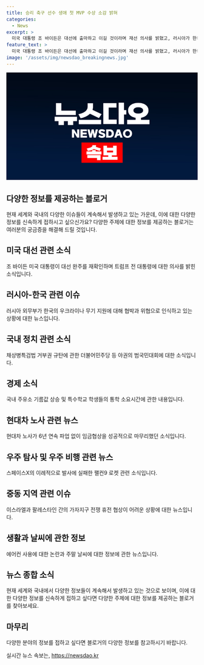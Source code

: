 ```yaml
---
title: 승리 축구 선수 생애 첫 MVP 수상 소감 밝혀
categories:
  - News
excerpt: >
  미국 대통령 조 바이든은 대선에 출마하고 이길 것이라며 재선 의사를 밝혔고, 러시아가 한국의 우크라이나 무기 지원을 협박하고, 경계하고 있으며, 특수학교 학생 중 8%가 1시간 이상의 원거리 통학 시간을 갖는 것으로 나타났다. 현대차는 임금을 최대한 인상하면서 6년 연속 파업 없이 임금 협상을 완료했으며, 스페이스X의 로켓은 스타링크 위성을 탑재하는데 이례적인 발사 실패를 겪었다. 또한, 이스라엘과 팔레스타인 간의 가자지구 전쟁 휴전 협상은 여전히 어려운 상황이며, 한여름에도 냉방병으로 고생하는 시민들이 늘고 있다. 주말에는 전국에서 흐린 날씨와 소나기가 기대된다.
feature_text: >
  미국 대통령 조 바이든은 대선에 출마하고 이길 것이라며 재선 의사를 밝혔고, 러시아가 한국의 우크라이나 무기 지원을 협박하고, 경계하고 있으며, 특수학교 학생 중 8%가 1시간 이상의 원거리 통학 시간을 갖는 것으로 나타났다. 현대차는 임금을 최대한 인상하면서 6년 연속 파업 없이 임금 협상을 완료했으며, 스페이스X의 로켓은 스타링크 위성을 탑재하는데 이례적인 발사 실패를 겪었다. 또한, 이스라엘과 팔레스타인 간의 가자지구 전쟁 휴전 협상은 여전히 어려운 상황이며, 한여름에도 냉방병으로 고생하는 시민들이 늘고 있다. 주말에는 전국에서 흐린 날씨와 소나기가 기대된다.
image: '/assets/img/newsdao_breakingnews.jpg'
---
```


<p><img src="/assets/img/newsdao_breakingnews.jpg" alt="pcversion 속보" /></p>

<h2>다양한 정보를 제공하는 블로거</h2>

<p data-ke-size="size16">현재 세계와 국내의 다양한 이슈들이 계속해서 발생하고 있는 가운데, 이에 대한 다양한 정보를 신속하게 접하시고 싶으신가요? 다양한 주제에 대한 정보를 제공하는 블로거는 여러분의 궁금증을 해결해 드릴 것입니다.</p>

<h2 data-ke-size="size26">미국 대선 관련 소식</h2>

<p data-ke-size="size16">조 바이든 미국 대통령이 대선 완주를 재확인하며 트럼프 전 대통령에 대한 의사를 밝힌 소식입니다.</p>

<h2 data-ke-size="size26">러시아-한국 관련 이슈</h2>

<p data-ke-size="size16">러시아 외무부가 한국의 우크라이나 무기 지원에 대해 협박과 위협으로 인식하고 있는 상황에 대한 뉴스입니다.</p>

<h2 data-ke-size="size26">국내 정치 관련 소식</h2>

<p data-ke-size="size16">채상병특검법 거부권 규탄에 관한 더불어민주당 등 야권의 범국민대회에 대한 소식입니다.</p>

<h2 data-ke-size="size26">경제 소식</h2>

<p data-ke-size="size16">국내 주유소 기름값 상승 및 특수학교 학생들의 통학 소요시간에 관한 내용입니다.</p>

<h2 data-ke-size="size26">현대차 노사 관련 뉴스</h2>

<p data-ke-size="size16">현대차 노사가 6년 연속 파업 없이 임금협상을 성공적으로 마무리했던 소식입니다.</p>

<h2 data-ke-size="size26">우주 탐사 및 우주 비행 관련 뉴스</h2>

<p data-ke-size="size16">스페이스X의 이례적으로 발사에 실패한 팰컨9 로켓 관련 소식입니다.</p>

<h2 data-ke-size="size26">중동 지역 관련 이슈</h2>

<p data-ke-size="size16">이스라엘과 팔레스타인 간의 가자지구 전쟁 휴전 협상이 어려운 상황에 대한 뉴스입니다.</p>

<h2 data-ke-size="size26">생활과 날씨에 관한 정보</h2>

<p data-ke-size="size16">에어컨 사용에 대한 논란과 주말 날씨에 대한 정보에 관한 뉴스입니다.</p>

<h2 data-ke-size="size26">뉴스 종합 소식</h2>

<p data-ke-size="size16">현재 세계와 국내에서 다양한 정보들이 계속해서 발생하고 있는 것으로 보이며, 이에 대한 다양한 정보를 신속하게 접하고 싶다면 다양한 주제에 대한 정보를 제공하는 블로거를 찾아보세요.</p>

<h2 data-ke-size="size26">마무리</h2>

<p data-ke-size="size16">다양한 분야의 정보를 접하고 싶다면 블로거의 다양한 정보를 참고하시기 바랍니다.</p>
실시간 뉴스 속보는, <a href="https://newsdao.kr" rel="dofollow">https://newsdao.kr</a>


